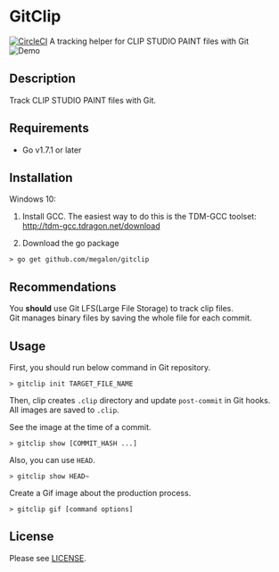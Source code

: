 # GitClip
[![CircleCI](https://circleci.com/gh/lycoris0731/clip.svg?style=svg&circle-token=0e33c0cfb7bb1105ff821abbe845483d269145f8)](https://circleci.com/gh/lycoris0731/clip)
A tracking helper for CLIP STUDIO PAINT files with Git  
![Demo](./res/out.gif)  

## Description  
Track CLIP STUDIO PAINT files with Git.

## Requirements
- Go v1.7.1 or later

## Installation
Windows 10:
1. Install GCC. The easiest way to do this is the TDM-GCC toolset: http://tdm-gcc.tdragon.net/download

2. Download the go package
```
> go get github.com/megalon/gitclip
```

## Recommendations
You **should** use Git LFS(Large File Storage) to track clip files.  
Git manages binary files by saving the whole file for each commit. 

## Usage
First, you should run below command in Git repository.
```
> gitclip init TARGET_FILE_NAME
```
Then, clip creates `.clip` directory and update `post-commit` in Git hooks.  
All images are saved to `.clip`.  
  
See the image at the time of a commit.
```
> gitclip show [COMMIT_HASH ...]
```
Also, you can use `HEAD`.  
```
> gitclip show HEAD~
```

Create a Gif image about the production process.  
```
> gitclip gif [command options]
```

## License
Please see [LICENSE](./LICENSE).
